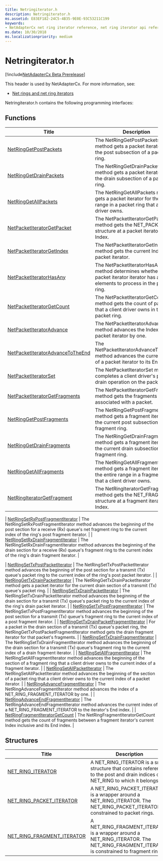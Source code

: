 ```yaml
---
title: Netringiterator.h
description: Netringiterator.h
ms.assetid: E83EF182-24C5-4B35-9E0E-93C53211C199
keywords:
- NetAdapterCx net ring iterator reference, net ring iterator api reference, netringiterator.h
ms.date: 10/30/2018
ms.localizationpriority: medium
---
```


# Netringiterator.h

[!include[NetAdapterCx Beta Prerelease](../netcx-beta-prerelease.md)]

This header is used by NetAdapterCx. For more information, see:

- [Net rings and net ring iterators](net-rings-and-net-ring-iterators.md)

Netringiterator.h contains the following programming interfaces:

## Functions

| Title | Description |
| --- | --- |
| [NetRingGetPostPackets](netringgetpostpackets.md) | The NetRingGetPostPackets method gets a packet iterator for the post subsection of a packet ring. |
| [NetRingGetDrainPackets](netringgetdrainpackets.md) | The NetRingGetDrainPackets method gets a packet iterator for the drain subsection of a packet ring. |
| [NetRingGetAllPackets](netringgetallpackets.md) | The NetRingGetAllPackets method gets a packet iterator for the entire range in a packet ring that a client driver owns. |
| [NetPacketIteratorGetPacket](netpacketiteratorgetpacket.md) | The NetPacketIteratorGetPacket method gets the NET_PACKET structure at a packet iterator's Index. |
| [NetPacketIteratorGetIndex](netpacketiteratorgetindex.md) | The NetPacketIteratorGetIndex method gets the current Index of a packet iterator. |
| [NetPacketIteratorHasAny](netpacketiteratorhasany.md) | The NetPacketIteratorHasAny method determines whether a packet iterator iterator has any valid elements to process in the packet ring. |
| [NetPacketIteratorGetCount](netpacketiteratorgetcount.md) | The NetPacketIteratorGetCount method gets the count of packets that a client driver owns in the packet ring. |
| [NetPacketIteratorAdvance](netpacketiteratoradvance.md) | The NetPacketIteratorAdvance method advances the Index of a packet iterator by one. |
| [NetPacketIteratorAdvanceToTheEnd](netpacketiteratoradvancetotheend.md) | The NetPacketIteratorAdvanceToTheEnd method advances the current Index of a packet iterator to its End index. |
| [NetPacketIteratorSet](netpacketiteratorset.md) | The NetPacketIteratorSet method completes a client driver's post or drain operation on the packet ring. |
| [NetPacketIteratorGetFragments](netpacketiteratorgetfragments.md) | The NetPacketIteratorGetFragments method gets the fragments associated with a packet. |
| [NetRingGetPostFragments](netringgetpostfragments.md) | The NetRingGetPostFragments method gets a fragment iterator for the current post subsection of a fragment ring. |
| [NetRingGetDrainFragments](netringgetdrainfragments.md) | The NetRingGetDrainFragments method gets a fragment iterator for the current drain subsection of a fragment ring. |
| [NetRingGetAllFragments](netringgetallfragments.md) | The NetRingGetAllFragments method gets a fragment iterator for the entire range in a fragment ring that a client driver owns. |
| [NetRingIteratorGetFragment](netringiteratorgetfragment.md) | The NetRingIteratorGetFragment method gets the NET_FRAGMENT structure at a fragment iterator's Index. |

| [NetRingSetRxPostFragmentIterator](netringsetrxpostfragmentiterator.md) | The NetRingSetRxPostFragmentIterator method advances the beginning of the post section for a receive (Rx) queue's net fragment ring to the current index of the ring's post fragment iterator. |
| [NetRingSetRxDrainFragmentIterator](netringsetrxdrainfragmentiterator.md) | The NetRingSetRxDrainFragmentIterator method advances the beginning of the drain section for a receive (Rx) queue's fragment ring to the current index of the ring's drain fragment iterator. |


| [NetRingSetTxPostPacketIterator](netringsettxpostpacketiterator.md) | The NetRingSetTxPostPacketIterator method advances the beginning of the post section for a transmit (Tx) queue's packet ring to the current index of the ring's post packet iterator. |
| [NetRingGetTxDrainPacketIterator](netringgettxdrainpacketiterator.md) | The NetRingGetTxDrainPacketIterator method gets a packet iterator for the current drain section of a transmit (Tx) queue's packet ring. |
| [NetRingSetTxDrainPacketIterator](netringsettxdrainpacketiterator.md) | The NetRingSetTxDrainPacketIterator method advances the beginning of the drain section for a transmit (Tx) queue's packet ring to the current index of the ring's drain packet iterator. |
| [NetRingSetTxPostFragmentIterator](netringsettxpostfragmentiterator.md) | The NetRingSetTxPostFragmentIterator method advances the beginning of the post section for a transmit (Tx) queue's fragment ring to the current index of a post fragment iterator. |
| [NetRingGetTxDrainPacketFragmentIterator](netringgettxdrainpacketfragmentiterator.md) | For a packet in the drain section of a transmit (Tx) queue's packet ring, the NetRingGetTxPostPacketFragmentIterator method gets the drain fragment iterator for that packet's fragments. |
| [NetRingSetTxDrainFragmentIterator](netringsettxdrainfragmentiterator.md) | The NetRingSetTxDrainFragmentIterator method advances the beginning of the drain section for a transmit (Tx) queue's fragment ring to the current index of a drain fragment iterator. |
| [NetRingSetAllFragmentIterator](netringsetallfragmentiterator.md) | The NetRingSetAllFragmentIterator method advances the beginning of the section of a fragment ring that a client driver owns to the current index of a fragment iterator. |
| [NetRingSetAllPacketIterator](netringsetallpacketiterator.md) | The NetRingSetAllPacketIterator method advances the beginning of the section of a packet ring that a client driver owns to the current index of a packet iterator. |
| [NetRingAdvanceFragmentIterator](netringadvancefragmentiterator.md) | The NetRingAdvanceFragmentIterator method advances the index of a NET_RING_FRAGMENT_ITERATOR by one. |
| [NetRingAdvanceEndFragmentIterator](netringadvanceendfragmentiterator.md) | The NetRingAdvanceEndFragmentIterator method advances the current index of a NET_RING_FRAGMENT_ITERATOR to the iterator's End index. |
| [NetRingFragmentIteratorGetCount](netringfragmentiteratorgetcount.md) | The NetRingFragmentIteratorGetCount method gets the count of fragments between a fragment iterator's current Index inclusive and its End index. |


## Structures

| Title | Description |
| --- | --- |
| [NET_RING_ITERATOR](net-ring-iterator.md) | A NET_RING_ITERATOR is a small structure that contains references to the post and drain indices of a NET_RING to which it belongs. |
| [NET_RING_PACKET_ITERATOR](net-ring-packet-iterator.md) | A NET_RING_PACKET_ITERATOR is a wrapper around a NET_RING_ITERATOR. The NET_RING_PACKET_ITERATOR is constrained to packet rings. |
| [NET_RING_FRAGMENT_ITERATOR](net-ring-fragment-iterator.md) | A NET_RING_FRAGMENT_ITERATOR is a wrapper around a NET_RING_ITERATOR. The NET_RING_FRAGMENT_ITERATOR is constrained to fragment rings. |